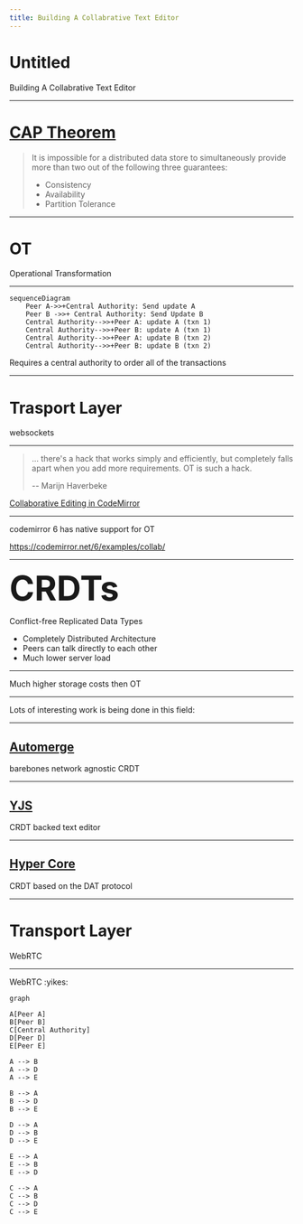 ```yaml
---
title: Building A Collabrative Text Editor
---
```


# Untitled

Building A Collabrative Text Editor

---

# [CAP Theorem](https://en.wikipedia.org/wiki/CAP_theorem)

> <div style="text-align: left">
>
> It is impossible for a distributed 
> data store to simultaneously provide 
> more than two out of the following 
> three guarantees:
>
>
> * Consistency
> * Availability 
> * Partition Tolerance
> </div>

---

<div style="text-align: left">

# OT

Operational Transformation

</div>
  
---

```mermaid
sequenceDiagram
    Peer A->>+Central Authority: Send update A
    Peer B ->>+ Central Authority: Send Update B
    Central Authority-->>+Peer A: update A (txn 1)
    Central Authority-->>+Peer B: update A (txn 1)
    Central Authority-->>+Peer A: update B (txn 2)
    Central Authority-->>+Peer B: update B (txn 2)      
```  

Requires a central authority to order all of the transactions

---

# Trasport Layer

websockets

---

> ... there's a hack that works simply and efficiently, 
> but completely falls apart when you add more 
> requirements. OT is such a hack.
>
> -- Marijn Haverbeke


[Collaborative Editing in CodeMirror](https://marijnhaverbeke.nl/blog/collaborative-editing-cm.html)

---

codemirror 6 has native support for OT

https://codemirror.net/6/examples/collab/

---

<strong style="font-size:60px">CRDTs</strong>

Conflict-free Replicated Data Types

* Completely Distributed Architecture
* Peers can talk directly to each other
* Much lower server load

---

Much higher storage costs then OT

---

Lots of interesting work is being done in this field:

---

## [Automerge](https://github.com/automerge/automerge)

barebones network agnostic CRDT

---

## [YJS](https://github.com/yjs/yjs)

CRDT backed text editor

---

## [Hyper Core](https://hypercore-protocol.org/)

CRDT based on the DAT protocol

---

# Transport Layer

WebRTC

---

WebRTC :yikes:

```mermaid
graph

A[Peer A]
B[Peer B]
C[Central Authority]
D[Peer D]
E[Peer E]

A --> B
A --> D
A --> E

B --> A
B --> D
B --> E

D --> A
D --> B
D --> E

E --> A
E --> B
E --> D

C --> A
C --> B
C --> D
C --> E 

```  
